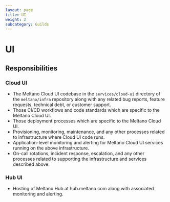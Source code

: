 ```yaml
---
layout: page
title: UI
weight: 2
subcategory: Guilds
---
```


# UI

## Responsibilities

### Cloud UI

- The Meltano Cloud UI codebase in the `services/cloud-ui` directory of the `meltano/infra` repository along with any related bug reports, feature requests, technical debt, or customer support.
- Those CI/CD workflows and code standards which are specific to the Meltano Cloud UI.
- Those deployment processes which are specific to the Meltano Cloud UI.
- Provisioning, monitoring, maintenance, and any other processes related to infrastructure where Cloud UI code runs.
- Application-level monitoring and alerting for Meltano Cloud UI services running on the above infrastructure.
- On-call rotations, incident response, escalation, and any other processes related to supporting the infrastructure and services described above.

### Hub UI

- Hosting of Meltano Hub at hub.meltano.com along with associated monitoring and alerting.
